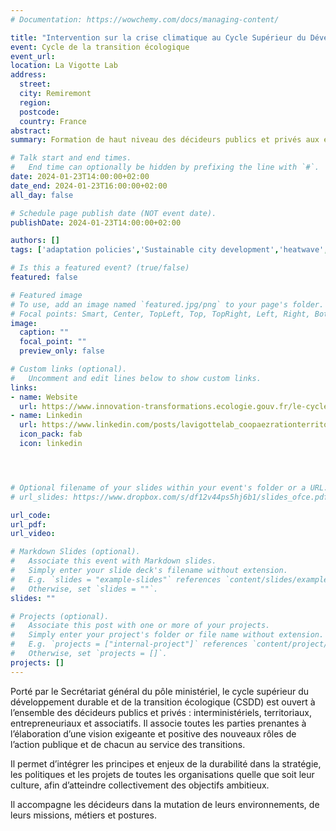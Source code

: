 ```yaml
---
# Documentation: https://wowchemy.com/docs/managing-content/

title: "Intervention sur la crise climatique au Cycle Supérieur du Développement Durable et de la transition écologique (CSDD)."
event: Cycle de la transition écologique
event_url: 
location: La Vigotte Lab
address: 
  street: 
  city: Remiremont
  region:
  postcode: 
  country: France
abstract: 
summary: Formation de haut niveau des décideurs publics et privés aux enjeux de la transition écologique

# Talk start and end times.
#   End time can optionally be hidden by prefixing the line with `#`.
date: 2024-01-23T14:00:00+02:00
date_end: 2024-01-23T16:00:00+02:00
all_day: false

# Schedule page publish date (NOT event date).
publishDate: 2024-01-23T14:00:00+02:00

authors: []
tags: ['adaptation policies','Sustainable city development','heatwave','transport emissions']

# Is this a featured event? (true/false)
featured: false

# Featured image
# To use, add an image named `featured.jpg/png` to your page's folder. 
# Focal points: Smart, Center, TopLeft, Top, TopRight, Left, Right, BottomLeft, Bottom, BottomRight.
image:
  caption: ""
  focal_point: ""
  preview_only: false

# Custom links (optional).
#   Uncomment and edit lines below to show custom links.
links:
- name: Website
  url: https://www.innovation-transformations.ecologie.gouv.fr/le-cycle-superieur-du-developpement-durable-et-de-r59.html?lang=fr
- name: Linkedin
  url: https://www.linkedin.com/posts/lavigottelab_coopaezrationterritoriale-tierslieux-activity-7152969815568109569-IuH4
  icon_pack: fab
  icon: linkedin




# Optional filename of your slides within your event's folder or a URL.
# url_slides: https://www.dropbox.com/s/df12v44ps5hj6b1/slides_ofce.pdf?dl=0

url_code:
url_pdf:
url_video:

# Markdown Slides (optional).
#   Associate this event with Markdown slides.
#   Simply enter your slide deck's filename without extension.
#   E.g. `slides = "example-slides"` references `content/slides/example-slides.md`.
#   Otherwise, set `slides = ""`.
slides: ""

# Projects (optional).
#   Associate this post with one or more of your projects.
#   Simply enter your project's folder or file name without extension.
#   E.g. `projects = ["internal-project"]` references `content/project/deep-learning/index.md`.
#   Otherwise, set `projects = []`.
projects: []
---
```


Porté par le Secrétariat général du pôle ministériel, le cycle supérieur du développement durable et de la transition écologique (CSDD) est ouvert à l’ensemble des décideurs publics et privés : interministériels, territoriaux, entrepreneuriaux et associatifs. Il associe toutes les parties prenantes à l’élaboration d’une vision exigeante et positive des nouveaux rôles de l’action publique et de chacun au service des transitions.

Il permet d’intégrer les principes et enjeux de la durabilité dans la stratégie, les politiques et les projets de toutes les organisations quelle que soit leur culture, afin d’atteindre collectivement des objectifs ambitieux.

Il accompagne les décideurs dans la mutation de leurs environnements, de leurs missions, métiers et postures. 